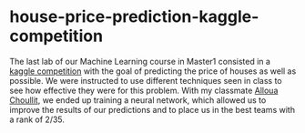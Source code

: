 # house-price-prediction-kaggle-competition

The last lab of our Machine Learning course in Master1 consisted in a [kaggle competition](https://www.kaggle.com/competitions/project-2022-mpc-m1/overview) with the goal of predicting the price of houses as well as possible. We were instructed to use different techniques seen in class to see how effective they were for this problem. With my classmate [Alloua Choullit](https://www.linkedin.com/in/allaoua-choullit-5a970b162/), we ended up training a neural network, which allowed us to improve the results of our predictions and to place us in the best teams with a rank of 2/35.
